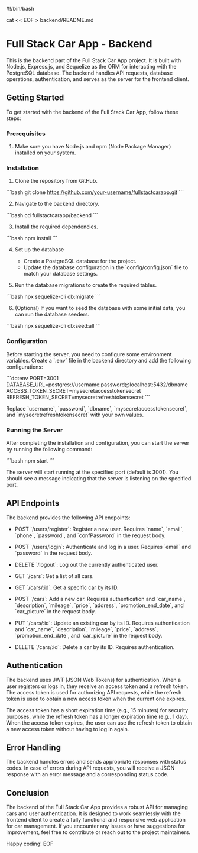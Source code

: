 #!/bin/bash

cat << EOF > backend/README.md
# Full Stack Car App - Backend

This is the backend part of the Full Stack Car App project. It is built with Node.js, Express.js, and Sequelize as the ORM for interacting with the PostgreSQL database. The backend handles API requests, database operations, authentication, and serves as the server for the frontend client.

## Getting Started

To get started with the backend of the Full Stack Car App, follow these steps:

### Prerequisites

1. Make sure you have Node.js and npm (Node Package Manager) installed on your system.

### Installation

1. Clone the repository from GitHub.

\`\`\`bash
git clone https://github.com/your-username/fullstactcarapp.git
\`\`\`

2. Navigate to the backend directory.

\`\`\`bash
cd fullstactcarapp/backend
\`\`\`

3. Install the required dependencies.

\`\`\`bash
npm install
\`\`\`

4. Set up the database

   - Create a PostgreSQL database for the project.
   - Update the database configuration in the \`config/config.json\` file to match your database settings.

5. Run the database migrations to create the required tables.

\`\`\`bash
npx sequelize-cli db:migrate
\`\`\`

6. (Optional) If you want to seed the database with some initial data, you can run the database seeders.

\`\`\`bash
npx sequelize-cli db:seed:all
\`\`\`

### Configuration

Before starting the server, you need to configure some environment variables. Create a \`.env\` file in the backend directory and add the following configurations:

\`\`\`dotenv
PORT=3001
DATABASE_URL=postgres://username:password@localhost:5432/dbname
ACCESS_TOKEN_SECRET=mysecretaccesstokensecret
REFRESH_TOKEN_SECRET=mysecretrefreshtokensecret
\`\`\`

Replace \`username\`, \`password\`, \`dbname\`, \`mysecretaccesstokensecret\`, and \`mysecretrefreshtokensecret\` with your own values.

### Running the Server

After completing the installation and configuration, you can start the server by running the following command:

\`\`\`bash
npm start
\`\`\`

The server will start running at the specified port (default is 3001). You should see a message indicating that the server is listening on the specified port.

## API Endpoints

The backend provides the following API endpoints:

- POST \`/users/register\`: Register a new user. Requires \`name\`, \`email\`, \`phone\`, \`password\`, and \`confPassword\` in the request body.

- POST \`/users/login\`: Authenticate and log in a user. Requires \`email\` and \`password\` in the request body.

- DELETE \`/logout\`: Log out the currently authenticated user.

- GET \`/cars\`: Get a list of all cars.

- GET \`/cars/:id\`: Get a specific car by its ID.

- POST \`/cars\`: Add a new car. Requires authentication and \`car_name\`, \`description\`, \`mileage\`, \`price\`, \`address\`, \`promotion_end_date\`, and \`car_picture\` in the request body.

- PUT \`/cars/:id\`: Update an existing car by its ID. Requires authentication and \`car_name\`, \`description\`, \`mileage\`, \`price\`, \`address\`, \`promotion_end_date\`, and \`car_picture\` in the request body.

- DELETE \`/cars/:id\`: Delete a car by its ID. Requires authentication.

## Authentication

The backend uses JWT (JSON Web Tokens) for authentication. When a user registers or logs in, they receive an access token and a refresh token. The access token is used for authorizing API requests, while the refresh token is used to obtain a new access token when the current one expires.

The access token has a short expiration time (e.g., 15 minutes) for security purposes, while the refresh token has a longer expiration time (e.g., 1 day). When the access token expires, the user can use the refresh token to obtain a new access token without having to log in again.

## Error Handling

The backend handles errors and sends appropriate responses with status codes. In case of errors during API requests, you will receive a JSON response with an error message and a corresponding status code.

## Conclusion

The backend of the Full Stack Car App provides a robust API for managing cars and user authentication. It is designed to work seamlessly with the frontend client to create a fully functional and responsive web application for car management. If you encounter any issues or have suggestions for improvement, feel free to contribute or reach out to the project maintainers.

Happy coding!
EOF

